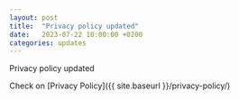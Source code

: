 ```yaml
---
layout: post
title:  "Privacy policy updated"
date:   2023-07-22 10:00:00 +0200
categories: updates
---
```

Privacy policy updated

Check on [Privacy Policy]({{ site.baseurl }}/privacy-policy/)
